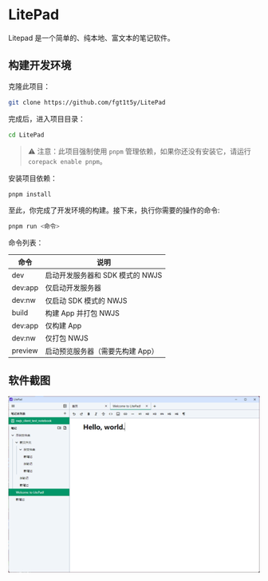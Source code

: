 # LitePad

Litepad 是一个简单的、纯本地、富文本的笔记软件。

## 构建开发环境

克隆此项目：

```sh
git clone https://github.com/fgt1t5y/LitePad
```

完成后，进入项目目录：

```sh
cd LitePad
```

> ⚠️ 注意：此项目强制使用 `pnpm` 管理依赖，如果你还没有安装它，请运行 `corepack enable pnpm`。

安装项目依赖：

```sh
pnpm install
```

至此，你完成了开发环境的构建。接下来，执行你需要的操作的命令:

```sh
pnpm run <命令>
```

命令列表：

| 命令    | 说明                             |
| ------- | -------------------------------- |
| dev     | 启动开发服务器和 SDK 模式的 NWJS |
| dev:app | 仅启动开发服务器                 |
| dev:nw  | 仅启动 SDK 模式的 NWJS           |
| build   | 构建 App 并打包 NWJS             |
| dev:app | 仅构建 App                       |
| dev:nw  | 仅打包 NWJS                      |
| preview | 启动预览服务器（需要先构建 App） |

## 软件截图

![](/images/app.png)
